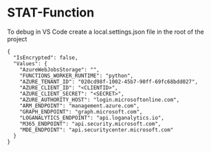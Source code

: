 # STAT-Function

To debug in VS Code create a local.settings.json file in the root of the project

```
{
  "IsEncrypted": false,
  "Values": {
    "AzureWebJobsStorage": "",
    "FUNCTIONS_WORKER_RUNTIME": "python",
    "AZURE_TENANT_ID": "020cd98f-1002-45b7-90ff-69fc68bdd027",
    "AZURE_CLIENT_ID": "<CLIENTID>",
    "AZURE_CLIENT_SECRET": "<SECRET>",
    "AZURE_AUTHORITY_HOST": "login.microsoftonline.com",
    "ARM_ENDPOINT": "management.azure.com",
    "GRAPH_ENDPOINT": "graph.microsoft.com",
    "LOGANALYTICS_ENDPOINT": "api.loganalytics.io",
    "M365_ENDPOINT": "api.security.microsoft.com",
    "MDE_ENDPOINT": "api.securitycenter.microsoft.com"
  }
}
```
